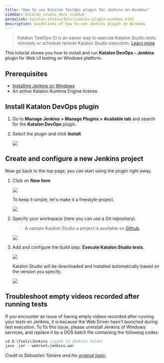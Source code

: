 ```yaml
---
title: "How to use Katalon TestOps plugin for Jenkins on Windows" 
sidebar: katalon_studio_docs_sidebar
permalink: katalon-studio/docs/jenkins-plugin-windows.html 
description: Guidelines of how to use Jenkins plugin on Windows
---
```

> Katalon TestOps CI is an easier way to execute Katalon Studio tests remotely or schedule remote Katalon Studio execution. [Learn more](https://docs.katalon.com/katalon-analytics/docs/kt-remote-execution.html)

This tutorial shows you how to install and run **Katalon DevOps – Jenkins** plugin for Web UI testing on Windows platform.

## Prerequisites

* [Installing Jenkins on Windows](https://www.jenkins.io/doc/book/installing/)
* An active Katalon Runtime Engine license

## Install Katalon DevOps plugin

1. Go to **Manage Jenkins > Manage Plugins > Available tab** and search for the **Katalon DevOps** plugin.

2. Select the plugin and click **Install**.

   ![](https://github.com/katalon-studio/docs-images/raw/master/katalon-studio/docs/jenkins-plugin-windows/Picture1.png)

## Create and configure a new Jenkins project

Now go back to the top page, you can start using the plugin right away.

1. Click on **New Item**

   ![](https://github.com/katalon-studio/docs-images/raw/master/katalon-studio/docs/jenkins-plugin-windows/Picture2.png)

   To keep it simple, let's make it a freestyle project.

   ![](https://github.com/katalon-studio/docs-images/raw/master/katalon-studio/docs/jenkins-plugin-windows/Picture3.png)

2. Specify your workspace (here you can use a Git repository).

   > A sample Katalon Studio a project is available on [Github](https://github.com/katalon-studio-samples/ci-samples).

   ![](https://github.com/katalon-studio/docs-images/raw/master/katalon-studio/docs/jenkins-plugin-windows/Picture4.png)

3. Add and configure the build step: **Execute Katalon Studio tests**.

   ![](https://github.com/katalon-studio/docs-images/raw/master/katalon-studio/docs/jenkins-plugin-windows/Picture5.png)

   Katalon Studio will be downloaded and installed automatically based on the version you specify.

   ![](https://github.com/katalon-studio/docs-images/raw/master/katalon-studio/docs/jenkins-plugin-windows/Picture6.png)

## Troubleshoot empty videos recorded after running tests

If you encounter an issue of having empty videos recorded after running your tests on Jenkins, it is because the Web Driver hasn't launched during test execution. To fix this issue, please uninstall Jenkins of Windows services, and replace it by a DOS batch file containing the following codes:

```groovy
cd D:\Tools\Jenkins //path to Jenkins folder
java -jar --webroot=jenkins.war
```

_Credit to Sébastien Taniere and his [original topic](https://forum.katalon.com/t/video-is-empty-when-scenario-is-launched-by-katalon-runtime-trough-jenkins-windows-instance/43974)._
